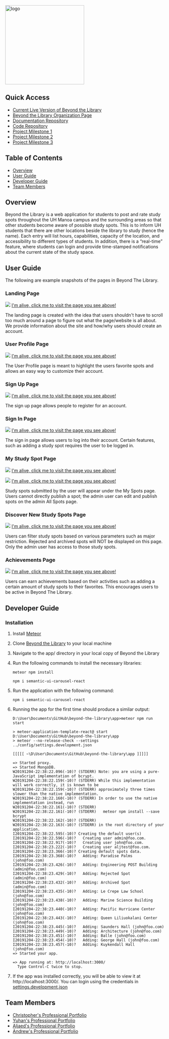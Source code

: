 <a href='https://beyond-the-library.meteorapp.com'>
    <img src="images/logo-temp.png" alt="logo" width="250" height="250"/>
</a>


## Quick Access
* [Current Live Version of Beyond the Library](https://beyond-the-library.meteorapp.com)
* [Beyond the Library Organization Page](https://github.com/beyond-the-library)
* [Documentation Repository](https://github.com/beyond-the-library/beyond-the-library.github.io)
* [Code Repository](https://github.com/beyond-the-library/beyond-the-library)
* [Project Milestone 1](https://github.com/beyond-the-library/beyond-the-library/projects/3)
* [Project Milestone 2](https://github.com/beyond-the-library/beyond-the-library/projects/2)
* [Project Milestone 3](https://github.com/beyond-the-library/beyond-the-library/projects/2)

## Table of Contents
* [Overview](#overview)
* [User Guide](#user-guide)
* [Developer Guide](#developer-guide)
* [Team Members](#team-members)

## Overview

Beyond the Library is a web application for students to post and rate study spots throughout the UH Manoa campus and the surrounding areas so that other students become aware of possible study spots. This is to inform UH students that there are other locations beside the library to study (hence the name). Each entry will list hours, capabilities, capacity of the location, and accessibility to different types of students. In addition, there is a “real-time” feature, where students can login and provide time-stamped notifications about the current state of the study space.

## User Guide

The following are example snapshots of the pages in Beyond The Library.

### Landing Page

![](images/landing.png)
[I'm alive, click me to visit the page you see above!](http://beyond-the-library.meteorapp.com/#/)

The landing page is created with the idea that users shouldn't have to scroll too much around a page to figure out what
 the page/website is all about. We provide information about the site and how/why users should create an account.

### User Profile Page

![](images/user.png)
[I'm alive, click me to visit the page you see above!](http://beyond-the-library.meteorapp.com/#/userprofile)

The User Profile page is meant to highlight the users favorite spots and allows an easy way to customize their account.

### Sign Up Page

![](images/reg.png)
[I'm alive, click me to visit the page you see above!](http://beyond-the-library.meteorapp.com/#/signup)

The sign up page allows people to register for an account.

### Sign In Page

![](images/login.png)
[I'm alive, click me to visit the page you see above!](http://beyond-the-library.meteorapp.com/#/signin)

The sign in page allows users to log into their account. Certain features, such as adding a study spot requires the
 user to be logged in.

### My Study Spot Page

![](images/myspots.png)
[I'm alive, click me to visit the page you see above!](http://beyond-the-library.meteorapp.com/#/myspots)

![](images/adminspots.png)
[I'm alive, click me to visit the page you see above!](http://beyond-the-library.meteorapp.com/#/admin)

Study spots submitted by the user will appear under the My Spots page. Users cannot directly publish a spot; the admin
 user can edit and publish spots on the admin All Spots page.

### Discover New Study Spots Page

![](images/discover.png)
[I'm alive, click me to visit the page you see above!](http://beyond-the-library.meteorapp.com/#/discovery)

Users can filter study spots based on various parameters such as major restriction. Rejected and archived spots will
 NOT be displayed on this page. Only the admin user has access to those study spots.
 
 ### Achievements Page
 
 ![](images/achievement.png)
[I'm alive, click me to visit the page you see above!](http://beyond-the-library.meteorapp.com/#/achievements)

Users can earn achievements based on their activities such as adding a certain amount of study spots to their
 favorites. This encourages users to be active in Beyond The Library.
  
## Developer Guide

### Installation

1. Install <a href="https://www.meteor.com/install">Meteor</a>
2. Clone <a href="https://github.com/beyond-the-library/beyond-the-library">Beyond the Library</a> to your local machine
3. Navigate to the app/ directory in your local copy of Beyond the Library
4. Run the following commands to install the necessary libraries:
    ```
    meteor npm install
    ```
    ```
    npm i semantic-ui-carousel-react
    ```
5. Run the application with the following command:
    ```
    npm i semantic-ui-carousel-react
    ```
6. Running the app for the first time should produce a similar output:
    ```
   D:\User\Documents\GitHub\beyond-the-library\app>meteor npm run start
   
   > meteor-application-template-react@ start D:\User\Documents\GitHub\beyond-the-library\app
   > meteor --no-release-check --settings ../config/settings.development.json
   
   [[[[[ ~\D\User\Documents\GitHub\beyond-the-library\app ]]]]]
   
   => Started proxy.
   => Started MongoDB.
   W20191204-22:38:22.096(-10)? (STDERR) Note: you are using a pure-JavaScript implementation of bcrypt.
   W20191204-22:38:22.159(-10)? (STDERR) While this implementation will work correctly, it is known to be
   W20191204-22:38:22.159(-10)? (STDERR) approximately three times slower than the native implementation.
   W20191204-22:38:22.160(-10)? (STDERR) In order to use the native implementation instead, run
   W20191204-22:38:22.161(-10)? (STDERR) 
   W20191204-22:38:22.161(-10)? (STDERR)   meteor npm install --save bcrypt
   W20191204-22:38:22.162(-10)? (STDERR) 
   W20191204-22:38:22.163(-10)? (STDERR) in the root directory of your application.
   I20191204-22:38:22.595(-10)? Creating the default user(s)
   I20191204-22:38:22.596(-10)?   Creating user admin@foo.com.
   I20191204-22:38:22.917(-10)?   Creating user john@foo.com.
   I20191204-22:38:23.222(-10)?   Creating user aljtest@foo.com.
   I20191204-22:38:23.366(-10)? Creating default spots data.
   I20191204-22:38:23.368(-10)?   Adding: Paradise Palms (john@foo.com)
   I20191204-22:38:23.426(-10)?   Adding: Engineering POST Building (admin@foo.com)
   I20191204-22:38:23.429(-10)?   Adding: Rejected Spot (admin@foo.com)
   I20191204-22:38:23.432(-10)?   Adding: Archived Spot (admin@foo.com)
   I20191204-22:38:23.435(-10)?   Adding: Le Crepe Law School (john@foo.com)
   I20191204-22:38:23.438(-10)?   Adding: Marine Science Building (john@foo.com)
   I20191204-22:38:23.440(-10)?   Adding: Pacific Hurricane Center (john@foo.com)
   I20191204-22:38:23.443(-10)?   Adding: Queen Liliuokalani Center (john@foo.com)
   I20191204-22:38:23.445(-10)?   Adding: Saunders Hall (john@foo.com)
   I20191204-22:38:23.449(-10)?   Adding: Architecture (john@foo.com)
   I20191204-22:38:23.451(-10)?   Adding: Balle (john@foo.com)
   I20191204-22:38:23.454(-10)?   Adding: George Hall (john@foo.com)
   I20191204-22:38:23.457(-10)?   Adding: Kuykendall Hall (john@foo.com)
   => Started your app.
   
   => App running at: http://localhost:3000/
      Type Control-C twice to stop.

    ```

7. If the app was installed correctly, you will be able to view it at http://localhost:3000/. You can login using the credentials in <a href="https://github.com/beyond-the-library/beyond-the-library/blob/master/config/settings.development.json">settings.development.json</a>

## Team Members

* [Christopher's Professional Portfolio](https://chriswon98.github.io/)  
* [Yuhan's Professional Portfolio](https://yuhanj.github.io/)
* [Aljaed's Professional Portfolio](https://aljereno.github.io/)    
* [Andrew's Professional Portfolio](https://asalazar46.github.io/)  
